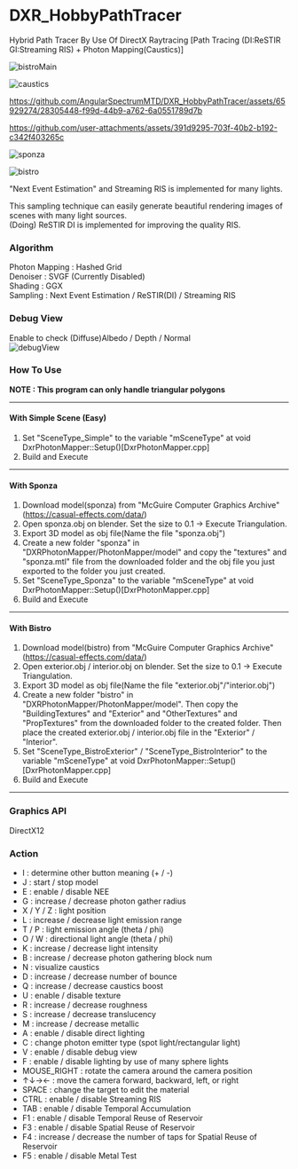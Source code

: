# DXR_HobbyPathTracer
Hybrid Path Tracer By Use Of DirectX Raytracing [Path Tracing (DI:ReSTIR GI:Streaming RIS) + Photon Mapping(Caustics)]  

![bistroMain](https://github.com/user-attachments/assets/32f7c946-4480-4e22-a90d-52cb9cfa0099)

![caustics](https://github.com/user-attachments/assets/c064b5af-2ac1-4ad7-917d-c5a0f804aa17)

https://github.com/AngularSpectrumMTD/DXR_HobbyPathTracer/assets/65929274/28305448-f99d-44b9-a762-6a0551789d7b

https://github.com/user-attachments/assets/391d9295-703f-40b2-b192-c342f403265c

![sponza](https://github.com/AngularSpectrumMTD/DXR_HybridPhotonMapper/assets/65929274/213cc5f5-11c1-405f-9e14-9867398378cb)

![bistro](https://github.com/AngularSpectrumMTD/DXR_HobbyPathTracer/assets/65929274/50c81e1a-8c5d-40b3-a467-8d7fbaf1337f)

"Next Event Estimation" and Streaming RIS is implemented for many lights. 

This sampling technique can easily generate beautiful rendering images of scenes with many light sources.  
(Doing) ReSTIR DI is implemented for improving the quality RIS.   

### Algorithm
Photon Mapping : Hashed Grid  
Denoiser : SVGF (Currently Disabled)  
Shading : GGX  
Sampling : Next Event Estimation / ReSTIR(DI) / Streaming RIS

### Debug View
Enable to check (Diffuse)Albedo / Depth / Normal   
![debugView](https://github.com/user-attachments/assets/82653053-4d25-47c1-97aa-4dd178e401d6)

### How To Use
**NOTE : This program can only handle triangular polygons**

---
#### With Simple Scene (Easy)
1. Set "SceneType_Simple" to the variable "mSceneType" at void DxrPhotonMapper::Setup()[DxrPhotonMapper.cpp]  
2. Build and Execute  
---
#### With Sponza
1. Download model(sponza) from "McGuire Computer Graphics Archive"(https://casual-effects.com/data/)  
2. Open sponza.obj on blender. Set the size to 0.1 -> Execute Triangulation.  
4. Export 3D model as obj file(Name the file "sponza.obj")  
5. Create a new folder "sponza" in "DXRPhotonMapper/PhotonMapper/model" and copy the "textures" and "sponza.mtl" file from the downloaded folder and the obj file you just exported to the folder you just created.  
6. Set "SceneType_Sponza" to the variable "mSceneType" at void DxrPhotonMapper::Setup()[DxrPhotonMapper.cpp]  
7. Build and Execute
---
#### With Bistro
1. Download model(bistro) from "McGuire Computer Graphics Archive"(https://casual-effects.com/data/)  
2. Open exterior.obj / interior.obj on blender. Set the size to 0.1 -> Execute Triangulation.  
3. Export 3D model as obj file(Name the file "exterior.obj"/"interior.obj")  
4. Create a new folder "bistro" in "DXRPhotonMapper/PhotonMapper/model". Then copy the "BuildingTextures" and "Exterior" and "OtherTextures" and "PropTextures" from the downloaded folder to the created folder. Then place the created exterior.obj / interior.obj file in the "Exterior" / "Interior".  
5. Set "SceneType_BistroExterior" / "SceneType_BistroInterior" to the variable "mSceneType" at void DxrPhotonMapper::Setup()[DxrPhotonMapper.cpp]  
6. Build and Execute  
---

### Graphics API
DirectX12

### Action

- I : determine other button meaning (+ / -)
- J : start / stop model
- E : enable / disable NEE
- G : increase / decrease photon gather radius
- X / Y / Z : light position
- L : increase / decrease light emission range
- T / P : light emission angle (theta / phi)
- O / W : directional light angle (theta / phi)
- K : increase / decrease light intensity
- B : increase / decrease photon gathering block num
- N : visualize caustics
- D : increase / decrease number of bounce
- Q : increase / decrease caustics boost
- U : enable / disable texture
- R : increase / decrease roughness
- S : increase / decrease translucency
- M : increase / decrease metallic
- A : enable / disable direct lighting
- C : change photon emitter type (spot light/rectangular light)
- V : enable / disable debug view
- F : enable / disable lighting by use of many sphere lights
- MOUSE_RIGHT : rotate the camera around the camera position
- ↑↓→← : move the camera forward, backward, left, or right
- SPACE : change the target to edit the material
- CTRL : enable / disable Streaming RIS
- TAB : enable / disable Temporal Accumulation  
- F1 : enable / disable Temporal Reuse of Reservoir
- F3 : enable / disable Spatial Reuse of Reservoir
- F4 : increase / decrease the number of taps for Spatial Reuse of Reservoir
- F5 : enable / disable Metal Test